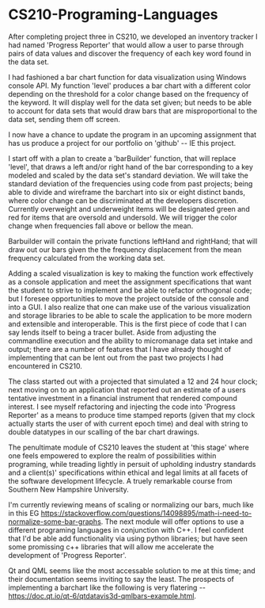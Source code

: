 # CS210-Programing-Languages

After completing project three in CS210, we developed an inventory tracker I had named 'Progress Reporter' that would allow a user to parse through pairs of data values and discover the frequency of each key word found in the data set.

I had fashioned a bar chart function for data visualization using Windows console API. My function 'level' produces a bar chart with a different color depending on the threshold for a color change based on the frequency of the keyword. It will display well for the data set given; but needs to be able to account for data sets that would draw bars that are misproportional to the data set, sending them off screen. 

I now have a chance to update the program in an upcoming assignment that has us produce a project for our portfolio on 'github' --  IE this project.

I start off with a plan to create a 'barBuilder' function, that will replace 'level', that draws a left and/or right hand of the bar corresponding to a key modeled and scaled by the data set's standard deviation. We will take the standard deviation of the frequencies using code from past projects; being able to divide and wireframe the barchart into six or eight distinct bands, where color change can be discriminated at the developers discretion. Currently overweight and underweight items will be designated green and red for items that are oversold and undersold. We will trigger the color change when frequencies fall above or bellow the mean.

Barbuilder will contain the private functions leftHand and rightHand; that will draw out our bars given the the frequency displacement from the mean frequency calculated from the working data set.

Adding a scaled visualization is key to making the function work effectively as a console application and meet the assignment specifications that want the student to strive to implement and be able to refactor orthogonal code; but I foresee opportunities to move the project outside of the console and into a GUI. I also realize that one can make use of the various visualization and storage libraries to be able to scale the application to be more modern and extensible and interoperable. This is the first piece of code that I can say lends itself to being a tracer bullet. Aside from adjusting the commandline execution and the ability to micromanage data set intake and output; there are a number of features that I have already thought of implementing that can be lent out from the past two projects I had encountered in CS210.

The class started out with a projected that simulated a 12 and 24 hour clock; next moving on to an application that reported out an estimate of a users tentative investment in a financial instrument that rendered compound interest. I see myself refactoring and injecting the code into 'Progress Reporter' as a means to produce time stamped reports (given that my clock actually starts the user of with current epoch time) and deal with string to double datatypes in our scalling of the bar chart drawings.

The penultimate module of CS210 leaves the student at 'this stage' where one feels empowered to explore the realm of possibilities within programing, while treading lightly in persuit of upholding industry standards and a client(s)' specifications within ethical and legal limits at all facets of the software development lifecycle. A truely remarkable course from Southern New Hampshire University.

I'm currently reviewing means of scaling or normalizing our bars, much like in this EG https://stackoverflow.com/questions/14098895/math-i-need-to-normalize-some-bar-graphs. The next module will offer options to use a different programing languages in conjunction with C++. I feel confident that I'd be able add functionality via using python libraries; but have seen some promissing c++ libraries that will allow me accelerate the development of 'Progress Reporter'.

Qt and QML seems like the most accessable solution to me at this time; and their documentation seems inviting to say the least. The prospects of implementing a barchart like the following is very flatering -- https://doc.qt.io/qt-6/qtdatavis3d-qmlbars-example.html.
